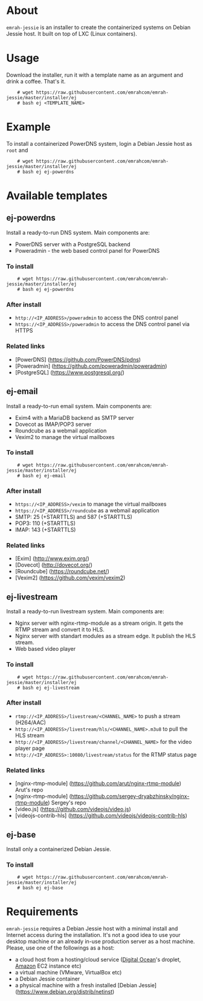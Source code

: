 About
=====
`emrah-jessie` is an installer to create the containerized systems on Debian Jessie host.
It built on top of LXC (Linux containers).

Usage
=====

Download the installer, run it with a template name as an argument and drink a coffee. That's it.
```
	# wget https://raw.githubusercontent.com/emrahcom/emrah-jessie/master/installer/ej
	# bash ej <TEMPLATE_NAME>
```

Example
=======

To install a containerized PowerDNS system, login a Debian Jessie host as `root` and
```
	# wget https://raw.githubusercontent.com/emrahcom/emrah-jessie/master/installer/ej
	# bash ej ej-powerdns
```

Available templates
===================

ej-powerdns
-----------

Install a ready-to-run DNS system. Main components are:
* PowerDNS server with a PostgreSQL backend
* Poweradmin - the web based control panel for PowerDNS

### To install

```
	# wget https://raw.githubusercontent.com/emrahcom/emrah-jessie/master/installer/ej
	# bash ej ej-powerdns
```

### After install

* `http://<IP_ADDRESS>/poweradmin` to access the DNS control panel
* `https://<IP_ADDRESS>/poweradmin` to access the DNS control panel via HTTPS

### Related links

* [PowerDNS] (https://github.com/PowerDNS/pdns)
* [Poweradmin] (https://github.com/poweradmin/poweradmin)
* [PostgreSQL] (https://www.postgresql.org/)

ej-email
--------

Install a ready-to-run email system. Main components are:
* Exim4 with a MariaDB backend as SMTP server
* Dovecot as IMAP/POP3 server
* Roundcube as a webmail application
* Vexim2 to manage the virtual mailboxes

### To install

```
	# wget https://raw.githubusercontent.com/emrahcom/emrah-jessie/master/installer/ej
	# bash ej ej-email
```

### After install

* `https://<IP_ADDRESS>/vexim` to manage the virtual mailboxes
* `https://<IP_ADDRESS>/roundcube` as a webmail application
* SMTP: 25 (+STARTTLS) and 587 (+STARTTLS)
* POP3: 110 (+STARTTLS)
* IMAP: 143 (+STARTTLS)

### Related links

* [Exim] (http://www.exim.org/)
* [Dovecot] (http://dovecot.org/)
* [Roundcube] (https://roundcube.net/)
* [Vexim2] (https://github.com/vexim/vexim2)

ej-livestream
-------------

Install a ready-to-run livestream system. Main components are:
* Nginx server with nginx-rtmp-module as a stream origin. It gets the RTMP stream and convert it to HLS.
* Nginx server with standart modules as a stream edge. It publish the HLS stream.
* Web based video player

### To install

```
	# wget https://raw.githubusercontent.com/emrahcom/emrah-jessie/master/installer/ej
	# bash ej ej-livestream
```

### After install

* `rtmp://<IP_ADDRESS>/livestream/<CHANNEL_NAME>` to push a stream (H264/AAC)
* `http://<IP_ADDRESS>/livestream/hls/<CHANNEL_NAME>.m3u8` to pull the HLS stream
* `http://<IP_ADDRESS>/livestream/channel/<CHANNEL_NAME>` for the video player page
* `http://<IP_ADDRESS>:10080/livestream/status` for the RTMP status page

### Related links

* [nginx-rtmp-module] (https://github.com/arut/nginx-rtmp-module) Arut's repo
* [nginx-rtmp-module] (https://github.com/sergey-dryabzhinsky/nginx-rtmp-module) Sergey's repo
* [video.js] (https://github.com/videojs/video.js)
* [videojs-contrib-hls] (https://github.com/videojs/videojs-contrib-hls)

ej-base
-------

Install only a containerized Debian Jessie.

### To install

```
	# wget https://raw.githubusercontent.com/emrahcom/emrah-jessie/master/installer/ej
	# bash ej ej-base
```

Requirements
============

`emrah-jessie` requires a Debian Jessie host with a minimal install and Internet access during the installation. It's not a good idea to use your desktop machine or an already in-use production server as a host machine. Please, use one of the followings as a host:
* a cloud host from a hosting/cloud service ([Digital Ocean](https://www.digitalocean.com/?refcode=92b0165840d8)'s droplet, [Amazon](https://console.aws.amazon.com) EC2 instance etc)
* a virtual machine (VMware, VirtualBox etc)
* a Debian Jessie container
* a physical machine with a fresh installed [Debian Jessie] (https://www.debian.org/distrib/netinst)
